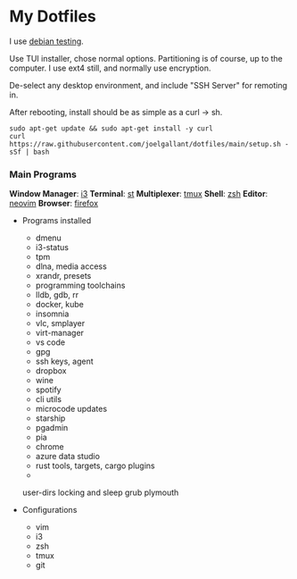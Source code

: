 # My Dotfiles
I use [debian testing](https://www.debian.org/devel/debian-installer/).

Use TUI installer, chose normal options. Partitioning is of course, up to the computer.
I use ext4 still, and normally use encryption.

De-select any desktop environment, and include "SSH Server" for remoting in.

After rebooting, install should be as simple as a curl -> sh.

```
sudo apt-get update && sudo apt-get install -y curl
curl https://raw.githubusercontent.com/joelgallant/dotfiles/main/setup.sh -sSf | bash
```

### Main Programs
**Window Manager**: [i3](https://i3wm.org)
**Terminal**: [st](https://st.suckless.org)
**Multiplexer**: [tmux](https://github.com/tmux/tmux)
**Shell**: [zsh](http://zsh.sourceforge.net)
**Editor**: [neovim](https://neovim.io)
**Browser**: [firefox](https://firefox.com)

- Programs installed
  - dmenu
  - i3-status
  - tpm
  - dlna, media access
  - xrandr, presets
  - programming toolchains
  - lldb, gdb, rr
  - docker, kube
  - insomnia
  - vlc, smplayer
  - virt-manager
  - vs code
  - gpg
  - ssh keys, agent
  - dropbox
  - wine
  - spotify
  - cli utils
  - microcode updates
  - starship
  - pgadmin
  - pia
  - chrome
  - azure data studio
  - rust tools, targets, cargo plugins
  - 

    user-dirs
    locking and sleep
    grub
    plymouth

- Configurations
  - vim
  - i3
  - zsh
  - tmux
  - git
